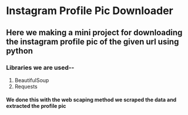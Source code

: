 # Instagram Profile Pic Downloader
## Here we making a mini project for downloading the instagram profile pic of the given url using python
### Libraries we are used--
1. BeautifulSoup
2. Requests
#### We done this with the web scaping method we scraped the data and extracted the profile pic
